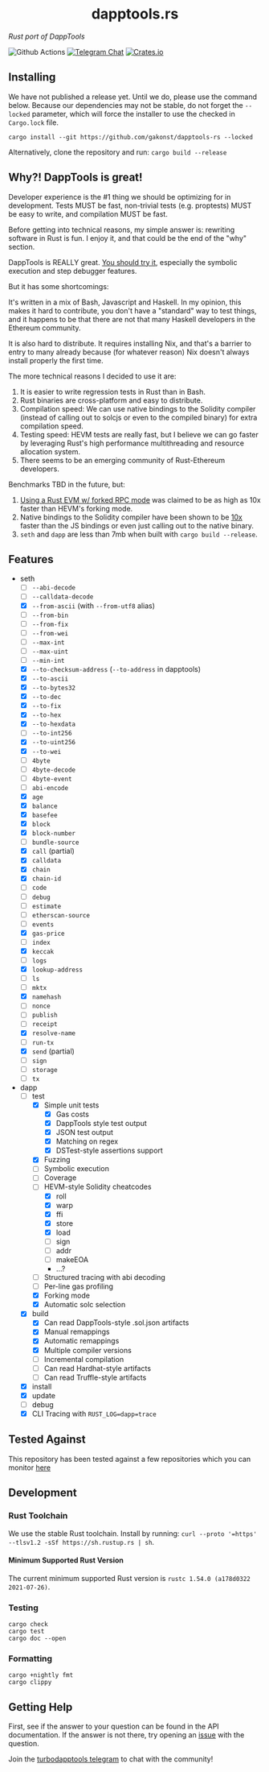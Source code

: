 # <h1 align="center"> dapptools.rs </h1>

_Rust port of DappTools_

![Github Actions](https://github.com/gakonst/dapptools-rs/workflows/Tests/badge.svg)
[![Telegram Chat](https://img.shields.io/endpoint?color=neon&style=flat-square&url=https%3A%2F%2Ftg.sumanjay.workers.dev%2Fturbodapptools)](https://t.me/turbodapptools)
[![Crates.io][crates-badge]][crates-url]

[crates-badge]: https://img.shields.io/crates/v/turbodapp.svg
[crates-url]: https://crates.io/crates/turbodapp

## Installing

We have not published a release yet. Until we do, please use the command below.
Because our dependencies may not be stable, do not forget the `--locked`
parameter, which will force the installer to use the checked in `Cargo.lock`
file.

```
cargo install --git https://github.com/gakonst/dapptools-rs --locked
```

Alternatively, clone the repository and run: `cargo build --release`

## Why?! DappTools is great!

Developer experience is the #1 thing we should be optimizing for in development.
Tests MUST be fast, non-trivial tests (e.g. proptests) MUST be easy to write,
and compilation MUST be fast.

Before getting into technical reasons, my simple answer is: rewriting software
in Rust is fun. I enjoy it, and that could be the end of the "why" section.

DappTools is REALLY great.
[You should try it](https://github.com/dapphub/dapptools/), especially the
symbolic execution and step debugger features.

But it has some shortcomings:

It's written in a mix of Bash, Javascript and Haskell. In my opinion, this makes
it hard to contribute, you don't have a "standard" way to test things, and it
happens to be that there are not that many Haskell developers in the Ethereum
community.

It is also hard to distribute. It requires installing Nix, and that's a barrier
to entry to many already because (for whatever reason) Nix doesn't always
install properly the first time.

The more technical reasons I decided to use it are:

1. It is easier to write regression tests in Rust than in Bash.
1. Rust binaries are cross-platform and easy to distribute.
1. Compilation speed: We can use native bindings to the Solidity compiler
   (instead of calling out to solcjs or even to the compiled binary) for extra
   compilation speed.
1. Testing speed: HEVM tests are really fast, but I believe we can go faster by
   leveraging Rust's high performance multithreading and resource allocation
   system.
1. There seems to be an emerging community of Rust-Ethereum developers.

Benchmarks TBD in the future, but:

1. [Using a Rust EVM w/ forked RPC mode](https://github.com/brockelmore/rust-cevm/#compevm-rust-ethereum-virtual-machine-implementation-designed-for-smart-contract-composability-testing)
   was claimed to be as high as 10x faster than HEVM's forking mode.
1. Native bindings to the Solidity compiler have been shown to be
   [10x](https://forum.openzeppelin.com/t/a-faster-solidity-compiler-cli-in-rust/2546)
   faster than the JS bindings or even just calling out to the native binary.
1. `seth` and `dapp` are less than 7mb when built with `cargo build --release`.

## Features

- seth
  - [ ] `--abi-decode`
  - [ ] `--calldata-decode`
  - [x] `--from-ascii` (with `--from-utf8` alias)
  - [ ] `--from-bin`
  - [ ] `--from-fix`
  - [ ] `--from-wei`
  - [ ] `--max-int`
  - [ ] `--max-uint`
  - [ ] `--min-int`
  - [x] `--to-checksum-address` (`--to-address` in dapptools)
  - [x] `--to-ascii`
  - [x] `--to-bytes32`
  - [x] `--to-dec`
  - [x] `--to-fix`
  - [x] `--to-hex`
  - [x] `--to-hexdata`
  - [ ] `--to-int256`
  - [x] `--to-uint256`
  - [x] `--to-wei`
  - [ ] `4byte`
  - [ ] `4byte-decode`
  - [ ] `4byte-event`
  - [ ] `abi-encode`
  - [x] `age`
  - [x] `balance`
  - [x] `basefee`
  - [x] `block`
  - [x] `block-number`
  - [ ] `bundle-source`
  - [x] `call` (partial)
  - [x] `calldata`
  - [x] `chain`
  - [x] `chain-id`
  - [ ] `code`
  - [ ] `debug`
  - [ ] `estimate`
  - [ ] `etherscan-source`
  - [ ] `events`
  - [x] `gas-price`
  - [ ] `index`
  - [x] `keccak`
  - [ ] `logs`
  - [x] `lookup-address`
  - [ ] `ls`
  - [ ] `mktx`
  - [x] `namehash`
  - [ ] `nonce`
  - [ ] `publish`
  - [ ] `receipt`
  - [x] `resolve-name`
  - [ ] `run-tx`
  - [x] `send` (partial)
  - [ ] `sign`
  - [ ] `storage`
  - [ ] `tx`
- dapp
  - [ ] test
    - [x] Simple unit tests
      - [x] Gas costs
      - [x] DappTools style test output
      - [x] JSON test output
      - [x] Matching on regex
      - [x] DSTest-style assertions support
    - [x] Fuzzing
    - [ ] Symbolic execution
    - [ ] Coverage
    - [ ] HEVM-style Solidity cheatcodes
      - [x] roll
      - [x] warp
      - [x] ffi
      - [x] store
      - [x] load
      - [ ] sign
      - [ ] addr
      - [ ] makeEOA
      - ...?
    - [ ] Structured tracing with abi decoding
    - [ ] Per-line gas profiling
    - [x] Forking mode
    - [x] Automatic solc selection
  - [x] build
    - [x] Can read DappTools-style .sol.json artifacts
    - [x] Manual remappings
    - [x] Automatic remappings
    - [x] Multiple compiler versions
    - [ ] Incremental compilation
    - [ ] Can read Hardhat-style artifacts
    - [ ] Can read Truffle-style artifacts
  - [x] install
  - [x] update
  - [ ] debug
  - [x] CLI Tracing with `RUST_LOG=dapp=trace`

## Tested Against

This repository has been tested against a few repositories which you can monitor
[here](https://github.com/gakonst/dapptools-benchmarks)

## Development

### Rust Toolchain

We use the stable Rust toolchain. Install by running:
`curl --proto '=https' --tlsv1.2 -sSf https://sh.rustup.rs | sh`.

#### Minimum Supported Rust Version

The current minimum supported Rust version is
`rustc 1.54.0 (a178d0322 2021-07-26)`.

### Testing

```
cargo check
cargo test
cargo doc --open
```

### Formatting

```
cargo +nightly fmt
cargo clippy
```

## Getting Help

First, see if the answer to your question can be found in the API documentation.
If the answer is not there, try opening an
[issue](https://github.com/gakonst/dapptools-rs/issues/new) with the question.

Join the [turbodapptools telegram](https://t.me/turbodapptools) to chat with the
community!
